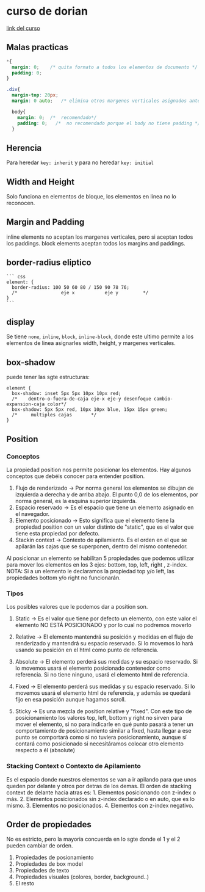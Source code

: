 # curso de dorian

[link del curso](https://www.youtube.com/playlist?list=PLROIqh_5RZeDbvISffzihyxzqJBt_z3-Z)

## Malas practicas
  
  ```css
  *{
    margin: 0;    /* quita formato a todos los elementos de documento */
    padding: 0;
  }
  ```
  ```css
  .div{
    margin-top: 20px;
    margin: 0 auto;   /* elimina otros margenes verticales asignados anteriormente */
  ```
  
  ```css
    body{
      margin: 0;  /*  recomendado*/
      padding: 0;   /*  no recomendado porque el body no tiene padding */
    }
  ```

## Herencia

  Para heredar `key: inherit` y para no heredar `key: initial`
  
## Width and Height

  Solo funciona en elementos de bloque, los elementos en linea no lo reconocen.
  
## Margin and Padding

  inline elements no aceptan los margenes verticales, pero si aceptan todos los paddings.
  block elements aceptan todos los margins and paddings.
  
## border-radius eliptico
    ``` css
    element: {
      border-radius: 100 50 60 80 / 150 90 78 76;
      /*                eje x           eje y         */
    }
    ```
## display

  Se tiene `none`, `inline`, `block`, `inline-block`, donde este ultimo permite a los elementos de linea asignarles width, height, y margenes verticales.
  
## box-shadow

  puede tener las sgte estructuras:

  ```
  element {
    box-shadow: inset 5px 5px 10px 10px red;
    /*    dentro-o-fuera-de-caja eje-x eje-y desenfoque cambio-expansion-caja color*/
    box-shadow: 5px 5px red, 10px 10px blue, 15px 15px green;
    /*     multiples cajas       */
  }
  ```
 ## Position
 
 ### Conceptos
  La propiedad position nos permite posicionar los elementos. Hay algunos conceptos que debéis conocer para entender position.
    
   1. Flujo de renderizado -> Por norma general los elementos se dibujan de izquierda a derecha y de arriba abajo. El punto 0,0 de los elementos, por norma general, es la esquina superior izquierda.
   3. Espacio reservado -> Es el espacio que tiene un elemento asignado en el navegador.
   4. Elemento posicionado -> Esto significa que el elemento tiene la propiedad position con un valor distinto de "static", que es el valor que tiene esta propiedad por defecto.
   5. Stackin context -> Contexto de apilamiento. Es el orden en el que se apilarán las cajas que se superponen, dentro del mismo contenedor.
   
  Al posicionar un elemento se habilitan 5 propiedades que podemos utilizar para mover los elementos en los 3 ejes: bottom, top, left, right , z-index.
  NOTA: Si a un elemento le declaramos la propiedad top y/o left, las propiedades bottom y/o right no funcionarán. 
 ### Tipos
  Los posibles valores que le podemos dar a position son.
  1. Static -> Es el valor que tiene por defecto un elemento, con este valor el elemento NO ESTÁ POSICIONADO y por lo cual no podremos moverlo
      
  2. Relative -> El elemento mantendrá su posición y medidas en el flujo de renderizado y mantendrá su espacio reservado. Si lo movemos lo hará 
      usando su posición en el html como punto de referencia.
      
  3. Absolute -> El elemento perderá sus medidas y su espacio reservado. Si lo movemos usará el elemento posicionado contenedor como referencia. 
      Si no tiene ninguno, usará el elemento html de referencia.
      
  4. Fixed -> El elemento perderá sus medidas y su espacio reservado.
      Si lo movemos usará el elemento html de referencia, y además se quedará fijo en esa posición aunque hagamos scroll.
      
  5. Sticky -> Es una mezcla de position relative y "fixed".
      Con este tipo de posicionamiento los valores top, left, bottom y right no sirven para mover el elemento, si no para indicarle en qué punto pasará a 
      tener un comportamiento de posicionamiento similar a fixed, hasta llegar a ese punto se comportará como si no tuviera posicionamiento, aunque sí contará
      como posicionado si necesitáramos colocar otro elemento respecto a él (absolute)
  
 ### Stacking Context o Contexto de Apilamiento
   Es el espacio donde nuestros elementos se van a ir apilando para que unos queden por delante y otros por detras de los demas.
    El orden de stacking context de delante hacia atras es:
    1. Elementos posicionando con z-index o más.
    2. Elementos posicionados sin z-index declarado o en auto, que es lo mismo.
    3. Elementos no posicionados.
    4. Elementos con z-index negativo.
  ## Order de propiedades
  No es estricto, pero la mayoria concuerda en lo sgte donde el 1 y el 2 pueden cambiar de orden.
   1. Propiedades de posionamiento
   2. Propiedades de box model
   3. Propiedades de texto
   4. Propiedades visuales (colores, border, background..)
   5. El resto
